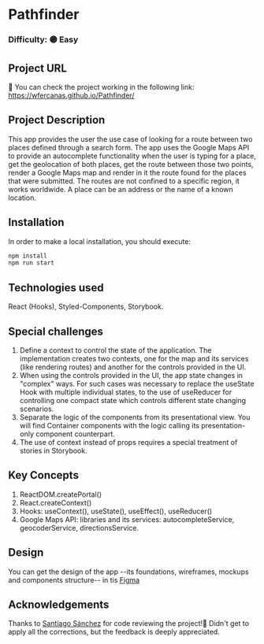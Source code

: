 # Pathfinder

### Difficulty: 🟣 Easy

## Project URL

🚀 You can check the project working in the following link: https://wfercanas.github.io/Pathfinder/

## Project Description

This app provides the user the use case of looking for a route between two places defined through a search form. The app uses the Google Maps API to provide an autocomplete functionality when the user is typing for a place, get the geolocation of both places, get the route between those two points, render a Google Maps map and render in it the route found for the places that were submitted.
The routes are not confined to a specific region, it works worldwide. A place can be an address or the name of a known location.

## Installation

In order to make a local installation, you should execute:

```bash
npm install
npm run start
```

## Technologies used

React (Hooks), Styled-Components, Storybook.

## Special challenges

1. Define a context to control the state of the application. The implementation creates two contexts, one for the map and its services (like rendering routes) and another for the controls provided in the UI.
2. When using the controls provided in the UI, the app state changes in "complex" ways. For such cases was necessary to replace the useState Hook with multiple individual states, to the use of useReducer for controlling one compact state which controls different state changing scenarios.
3. Separate the logic of the components from its presentational view. You will find Container components with the logic calling its presentation-only component counterpart.
4. The use of context instead of props requires a special treatment of stories in Storybook.

## Key Concepts

1. ReactDOM.createPortal()
2. React.createContext()
3. Hooks: useContext(), useState(), useEffect(), useReducer()
4. Google Maps API: libraries and its services: autocompleteService, geocoderService, directionsService.

## Design

You can get the design of the app --its foundations, wireframes, mockups and components structure-- in tis [Figma](https://www.figma.com/file/QWFIYyJkU9lL541QRWZ7VY/Pathfinder?node-id=0%3A1)

## Acknowledgements

Thanks to [Santiago Sánchez](https://twitter.com/gh0stl1m) for code reviewing the project!💚
Didn't get to apply all the corrections, but the feedback is deeply appreciated.
